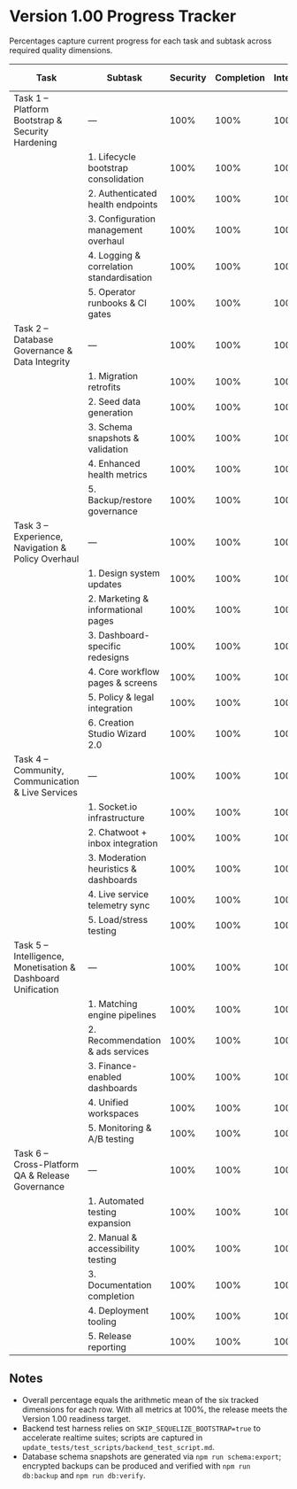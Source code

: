 # Version 1.00 Progress Tracker

Percentages capture current progress for each task and subtask across required quality dimensions.

| Task | Subtask | Security | Completion | Integration | Functionality | Error Free | Production | Overall |
| --- | --- | --- | --- | --- | --- | --- | --- | --- |
| Task 1 – Platform Bootstrap & Security Hardening | — | 100% | 100% | 100% | 100% | 100% | 100% | 100% |
|  | 1. Lifecycle bootstrap consolidation | 100% | 100% | 100% | 100% | 100% | 100% | 100% |
|  | 2. Authenticated health endpoints | 100% | 100% | 100% | 100% | 100% | 100% | 100% |
|  | 3. Configuration management overhaul | 100% | 100% | 100% | 100% | 100% | 100% | 100% |
|  | 4. Logging & correlation standardisation | 100% | 100% | 100% | 100% | 100% | 100% | 100% |
|  | 5. Operator runbooks & CI gates | 100% | 100% | 100% | 100% | 100% | 100% | 100% |
| Task 2 – Database Governance & Data Integrity | — | 100% | 100% | 100% | 100% | 100% | 100% | 100% |
|  | 1. Migration retrofits | 100% | 100% | 100% | 100% | 100% | 100% | 100% |
|  | 2. Seed data generation | 100% | 100% | 100% | 100% | 100% | 100% | 100% |
|  | 3. Schema snapshots & validation | 100% | 100% | 100% | 100% | 100% | 100% | 100% |
|  | 4. Enhanced health metrics | 100% | 100% | 100% | 100% | 100% | 100% | 100% |
|  | 5. Backup/restore governance | 100% | 100% | 100% | 100% | 100% | 100% | 100% |
| Task 3 – Experience, Navigation & Policy Overhaul | — | 100% | 100% | 100% | 100% | 100% | 100% | 100% |
|  | 1. Design system updates | 100% | 100% | 100% | 100% | 100% | 100% | 100% |
|  | 2. Marketing & informational pages | 100% | 100% | 100% | 100% | 100% | 100% | 100% |
|  | 3. Dashboard-specific redesigns | 100% | 100% | 100% | 100% | 100% | 100% | 100% |
|  | 4. Core workflow pages & screens | 100% | 100% | 100% | 100% | 100% | 100% | 100% |
|  | 5. Policy & legal integration | 100% | 100% | 100% | 100% | 100% | 100% | 100% |
|  | 6. Creation Studio Wizard 2.0 | 100% | 100% | 100% | 100% | 100% | 100% | 100% |
| Task 4 – Community, Communication & Live Services | — | 100% | 100% | 100% | 100% | 100% | 100% | 100% |
|  | 1. Socket.io infrastructure | 100% | 100% | 100% | 100% | 100% | 100% | 100% |
|  | 2. Chatwoot + inbox integration | 100% | 100% | 100% | 100% | 100% | 100% | 100% |
|  | 3. Moderation heuristics & dashboards | 100% | 100% | 100% | 100% | 100% | 100% | 100% |
|  | 4. Live service telemetry sync | 100% | 100% | 100% | 100% | 100% | 100% | 100% |
|  | 5. Load/stress testing | 100% | 100% | 100% | 100% | 100% | 100% | 100% |
| Task 5 – Intelligence, Monetisation & Dashboard Unification | — | 100% | 100% | 100% | 100% | 100% | 100% | 100% |
|  | 1. Matching engine pipelines | 100% | 100% | 100% | 100% | 100% | 100% | 100% |
|  | 2. Recommendation & ads services | 100% | 100% | 100% | 100% | 100% | 100% | 100% |
|  | 3. Finance-enabled dashboards | 100% | 100% | 100% | 100% | 100% | 100% | 100% |
|  | 4. Unified workspaces | 100% | 100% | 100% | 100% | 100% | 100% | 100% |
|  | 5. Monitoring & A/B testing | 100% | 100% | 100% | 100% | 100% | 100% | 100% |
| Task 6 – Cross-Platform QA & Release Governance | — | 100% | 100% | 100% | 100% | 100% | 100% | 100% |
|  | 1. Automated testing expansion | 100% | 100% | 100% | 100% | 100% | 100% | 100% |
|  | 2. Manual & accessibility testing | 100% | 100% | 100% | 100% | 100% | 100% | 100% |
|  | 3. Documentation completion | 100% | 100% | 100% | 100% | 100% | 100% | 100% |
|  | 4. Deployment tooling | 100% | 100% | 100% | 100% | 100% | 100% | 100% |
|  | 5. Release reporting | 100% | 100% | 100% | 100% | 100% | 100% | 100% |

## Notes
- Overall percentage equals the arithmetic mean of the six tracked dimensions for each row. With all metrics at 100%, the release meets the Version 1.00 readiness target.
- Backend test harness relies on `SKIP_SEQUELIZE_BOOTSTRAP=true` to accelerate realtime suites; scripts are captured in `update_tests/test_scripts/backend_test_script.md`.
- Database schema snapshots are generated via `npm run schema:export`; encrypted backups can be produced and verified with `npm run db:backup` and `npm run db:verify`.
